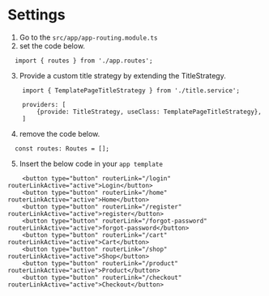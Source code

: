 # Settings
1. Go to the `src/app/app-routing.module.ts` 
2. set the code below.
```
  import { routes } from './app.routes';

```
3. Provide a custom title strategy by extending the TitleStrategy.
```
    import { TemplatePageTitleStrategy } from './title.service';

    providers: [
        {provide: TitleStrategy, useClass: TemplatePageTitleStrategy},
    ]
```

4. remove the code below.
```
  const routes: Routes = [];
```


5. Insert the below code in your `app template`
```
    <button type="button" routerLink="/login" routerLinkActive="active">Login</button>
    <button type="button" routerLink="/home" routerLinkActive="active">Home</button>
    <button type="button" routerLink="/register" routerLinkActive="active">register</button>
    <button type="button" routerLink="/forgot-password" routerLinkActive="active">forgot-password</button>
    <button type="button" routerLink="/cart" routerLinkActive="active">Cart</button>
    <button type="button" routerLink="/shop" routerLinkActive="active">Shop</button>
    <button type="button" routerLink="/product" routerLinkActive="active">Product</button>
    <button type="button" routerLink="/checkout" routerLinkActive="active">Checkout</button>
```
